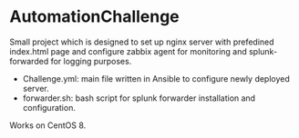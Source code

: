 # AutomationChallenge

Small project which is designed to set up nginx server with prefedined index.html page and configure zabbix agent for monitoring and splunk-forwarded for logging purposes.

- Challenge.yml: main file written in Ansible to configure newly deployed server.
- forwarder.sh: bash script for splunk forwarder installation and configuration.

Works on CentOS 8.

